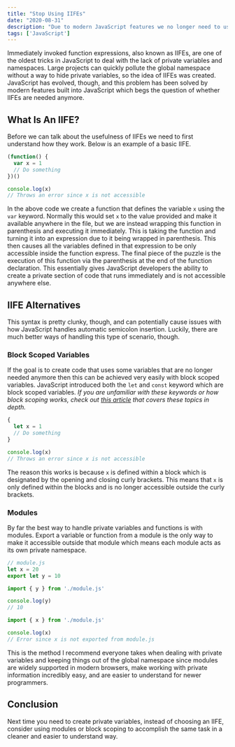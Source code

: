 ```yaml
---
title: "Stop Using IIFEs"
date: "2020-08-31"
description: "Due to modern JavaScript features we no longer need to use immediately invoked function expressions."
tags: ['JavaScript']
---
```


Immediately invoked function expressions, also known as IIFEs, are one of the oldest tricks in JavaScript to deal with the lack of private variables and namespaces. Large projects can quickly pollute the global namespace without a way to hide private variables, so the idea of IIFEs was created. JavaScript has evolved, though, and this problem has been solved by modern features built into JavaScript which begs the question of whether IIFEs are needed anymore.

## What Is An IIFE?

Before we can talk about the usefulness of IIFEs we need to first understand how they work. Below is an example of a basic IIFE.
```js
(function() {
  var x = 1
  // Do something
})()

console.log(x)
// Throws an error since x is not accessible
```
In the above code we create a function that defines the variable `x` using the `var` keyword. Normally this would set `x` to the value provided and make it available anywhere in the file, but we are instead wrapping this function in parenthesis and executing it immediately. This is taking the function and turning it into an expression due to it being wrapped in parenthesis. This then causes all the variables defined in that expression to be only accessible inside the function express. The final piece of the puzzle is the execution of this function via the parenthesis at the end of the function declaration. This essentially gives JavaScript developers the ability to create a private section of code that runs immediately and is not accessible anywhere else.

## IIFE Alternatives

This syntax is pretty clunky, though, and can potentially cause issues with how JavaScript handles automatic semicolon insertion. Luckily, there are much better ways of handling this type of scenario, though.

### Block Scoped Variables

If the goal is to create code that uses some variables that are no longer needed anymore then this can be achieved very easily with block scoped variables. JavaScript introduced both the `let` and `const` keyword which are block scoped variables. *If you are unfamiliar with these keywords or how block scoping works, check out [this article](/2020-01/var-vs-let-vs-const) that covers these topics in depth.*
```js
{
  let x = 1
  // Do something
}

console.log(x)
// Throws an error since x is not accessible
```
The reason this works is because `x` is defined within a block which is designated by the opening and closing curly brackets. This means that `x` is only defined within the blocks and is no longer accessible outside the curly brackets.


### Modules

By far the best way to handle private variables and functions is with modules. Export a variable or function from a module is the only way to make it accessible outside that module which means each module acts as its own private namespace.
```js
// module.js
let x = 20
export let y = 10
```
```js
import { y } from './module.js'

console.log(y)
// 10
```
```js
import { x } from './module.js'

console.log(x)
// Error since x is not exported from module.js
```
This is the method I recommend everyone takes when dealing with private variables and keeping things out of the global namespace since modules are widely supported in modern browsers, make working with private information incredibly easy, and are easier to understand for newer programmers.

## Conclusion

Next time you need to create private variables, instead of choosing an IIFE, consider using modules or block scoping to accomplish the same task in a cleaner and easier to understand way.